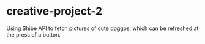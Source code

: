 # creative-project-2

Using Shibe API to fetch pictures of cute doggos, which can be refreshed at the press of a button.
